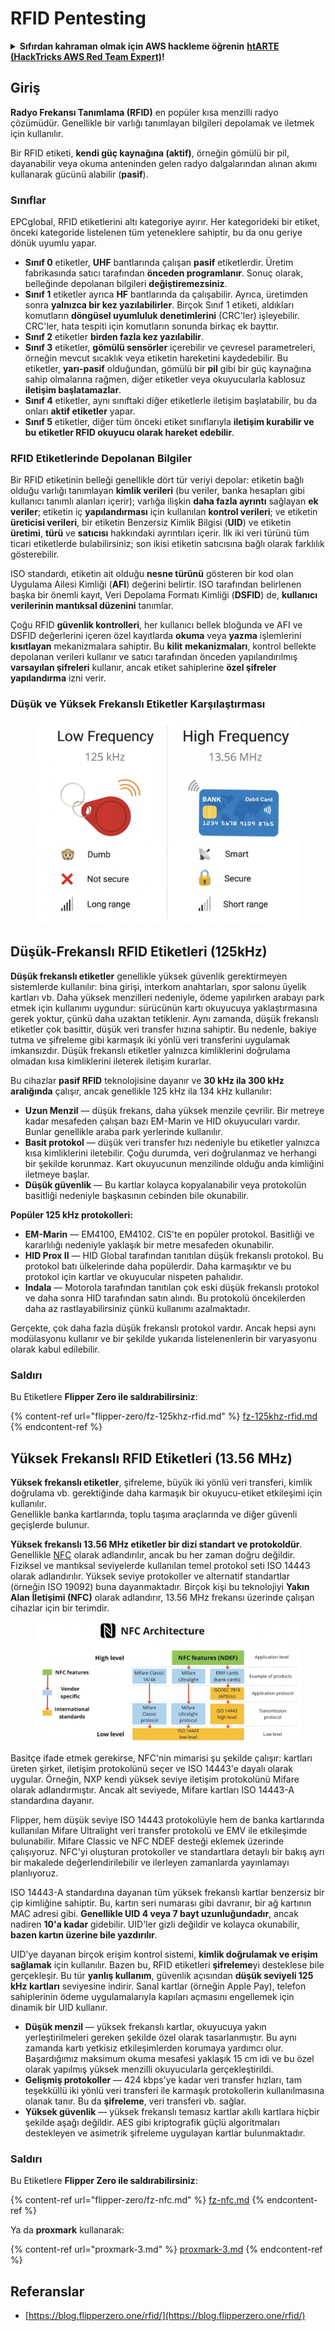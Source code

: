 # RFID Pentesting

<details>

<summary><strong>Sıfırdan kahraman olmak için AWS hackleme öğrenin</strong> <a href="https://training.hacktricks.xyz/courses/arte"><strong>htARTE (HackTricks AWS Red Team Expert)</strong></a><strong>!</strong></summary>

* **Bir siber güvenlik şirketinde mi çalışıyorsunuz? Şirketinizin HackTricks'te reklamını görmek ister misiniz? ya da PEASS'ın en son sürümüne erişmek veya HackTricks'i PDF olarak indirmek ister misiniz? [**ABONELİK PLANLARI**](https://github.com/sponsors/carlospolop)'na göz atın!
* [**PEASS Ailesi'ni**](https://opensea.io/collection/the-peass-family) keşfedin, özel [**NFT'lerimiz**](https://opensea.io/collection/the-peass-family) koleksiyonumuzu
* [**Resmi PEASS & HackTricks ürünlerini**](https://peass.creator-spring.com) edinin
* **💬** [**Discord grubuna**](https://discord.gg/hRep4RUj7f) veya [**telegram grubuna**](https://t.me/peass) katılın veya **Twitter** 🐦[**@carlospolopm**](https://twitter.com/hacktricks\_live)**'ı takip edin.**
* **Hacking püf noktalarınızı göndererek PR'lar göndererek** [**hacktricks repo**](https://github.com/carlospolop/hacktricks) **ve** [**hacktricks-cloud repo**](https://github.com/carlospolop/hacktricks-cloud) **ile paylaşın.**

</details>

## Giriş

**Radyo Frekansı Tanımlama (RFID)** en popüler kısa menzilli radyo çözümüdür. Genellikle bir varlığı tanımlayan bilgileri depolamak ve iletmek için kullanılır.

Bir RFID etiketi, **kendi güç kaynağına (aktif)**, örneğin gömülü bir pil, dayanabilir veya okuma anteninden gelen radyo dalgalarından alınan akımı kullanarak gücünü alabilir (**pasif**).

### Sınıflar

EPCglobal, RFID etiketlerini altı kategoriye ayırır. Her kategorideki bir etiket, önceki kategoride listelenen tüm yeteneklere sahiptir, bu da onu geriye dönük uyumlu yapar.

* **Sınıf 0** etiketler, **UHF** bantlarında çalışan **pasif** etiketlerdir. Üretim fabrikasında satıcı tarafından **önceden programlanır**. Sonuç olarak, belleğinde depolanan bilgileri **değiştiremezsiniz**.
* **Sınıf 1** etiketler ayrıca **HF** bantlarında da çalışabilir. Ayrıca, üretimden sonra **yalnızca bir kez yazılabilirler**. Birçok Sınıf 1 etiketi, aldıkları komutların **döngüsel uyumluluk denetimlerini** (CRC'ler) işleyebilir. CRC'ler, hata tespiti için komutların sonunda birkaç ek bayttır.
* **Sınıf 2** etiketler **birden fazla kez yazılabilir**.
* **Sınıf 3** etiketler, **gömülü sensörler** içerebilir ve çevresel parametreleri, örneğin mevcut sıcaklık veya etiketin hareketini kaydedebilir. Bu etiketler, **yarı-pasif** olduğundan, gömülü bir **pil** gibi bir güç kaynağına sahip olmalarına rağmen, diğer etiketler veya okuyucularla kablosuz **iletişim başlatamazlar**.
* **Sınıf 4** etiketler, aynı sınıftaki diğer etiketlerle iletişim başlatabilir, bu da onları **aktif etiketler** yapar.
* **Sınıf 5** etiketler, diğer tüm önceki etiket sınıflarıyla **iletişim kurabilir ve bu etiketler RFID okuyucu olarak hareket edebilir**.

### RFID Etiketlerinde Depolanan Bilgiler

Bir RFID etiketinin belleği genellikle dört tür veriyi depolar: etiketin bağlı olduğu varlığı tanımlayan **kimlik verileri** (bu veriler, banka hesapları gibi kullanıcı tanımlı alanları içerir); varlığa ilişkin **daha fazla ayrıntı** sağlayan **ek veriler**; etiketin iç **yapılandırması** için kullanılan **kontrol verileri**; ve etiketin **üreticisi verileri**, bir etiketin Benzersiz Kimlik Bilgisi (**UID**) ve etiketin **üretimi**, **türü** ve **satıcısı** hakkındaki ayrıntıları içerir. İlk iki veri türünü tüm ticari etiketlerde bulabilirsiniz; son ikisi etiketin satıcısına bağlı olarak farklılık gösterebilir.

ISO standardı, etiketin ait olduğu **nesne türünü** gösteren bir kod olan Uygulama Ailesi Kimliği (**AFI**) değerini belirtir. ISO tarafından belirlenen başka bir önemli kayıt, Veri Depolama Formatı Kimliği (**DSFID**) de, **kullanıcı verilerinin mantıksal düzenini** tanımlar.

Çoğu RFID **güvenlik kontrolleri**, her kullanıcı bellek bloğunda ve AFI ve DSFID değerlerini içeren özel kayıtlarda **okuma** veya **yazma** işlemlerini **kısıtlayan** mekanizmalara sahiptir. Bu **kilit** **mekanizmaları**, kontrol bellekte depolanan verileri kullanır ve satıcı tarafından önceden yapılandırılmış **varsayılan şifreleri** kullanır, ancak etiket sahiplerine **özel şifreler yapılandırma** izni verir.

### Düşük ve Yüksek Frekanslı Etiketler Karşılaştırması

<figure><img src="../../.gitbook/assets/image (980).png" alt=""><figcaption></figcaption></figure>

## Düşük-Frekanslı RFID Etiketleri (125kHz)

**Düşük frekanslı etiketler** genellikle yüksek güvenlik gerektirmeyen sistemlerde kullanılır: bina girişi, interkom anahtarları, spor salonu üyelik kartları vb. Daha yüksek menzilleri nedeniyle, ödeme yapılırken arabayı park etmek için kullanımı uygundur: sürücünün kartı okuyucuya yaklaştırmasına gerek yoktur, çünkü daha uzaktan tetiklenir. Aynı zamanda, düşük frekanslı etiketler çok basittir, düşük veri transfer hızına sahiptir. Bu nedenle, bakiye tutma ve şifreleme gibi karmaşık iki yönlü veri transferini uygulamak imkansızdır. Düşük frekanslı etiketler yalnızca kimliklerini doğrulama olmadan kısa kimliklerini ileterek iletişim kurarlar.

Bu cihazlar **pasif RFID** teknolojisine dayanır ve **30 kHz ila 300 kHz aralığında** çalışır, ancak genellikle 125 kHz ila 134 kHz kullanılır:

* **Uzun Menzil** — düşük frekans, daha yüksek menzile çevrilir. Bir metreye kadar mesafeden çalışan bazı EM-Marin ve HID okuyucuları vardır. Bunlar genellikle araba park yerlerinde kullanılır.
* **Basit protokol** — düşük veri transfer hızı nedeniyle bu etiketler yalnızca kısa kimliklerini iletebilir. Çoğu durumda, veri doğrulanmaz ve herhangi bir şekilde korunmaz. Kart okuyucunun menzilinde olduğu anda kimliğini iletmeye başlar.
* **Düşük güvenlik** — Bu kartlar kolayca kopyalanabilir veya protokolün basitliği nedeniyle başkasının cebinden bile okunabilir.

**Popüler 125 kHz protokolleri:**

* **EM-Marin** — EM4100, EM4102. CIS'te en popüler protokol. Basitliği ve kararlılığı nedeniyle yaklaşık bir metre mesafeden okunabilir.
* **HID Prox II** — HID Global tarafından tanıtılan düşük frekanslı protokol. Bu protokol batı ülkelerinde daha popülerdir. Daha karmaşıktır ve bu protokol için kartlar ve okuyucular nispeten pahalıdır.
* **Indala** — Motorola tarafından tanıtılan çok eski düşük frekanslı protokol ve daha sonra HID tarafından satın alındı. Bu protokolü öncekilerden daha az rastlayabilirsiniz çünkü kullanımı azalmaktadır.

Gerçekte, çok daha fazla düşük frekanslı protokol vardır. Ancak hepsi aynı modülasyonu kullanır ve bir şekilde yukarıda listelenenlerin bir varyasyonu olarak kabul edilebilir.

### Saldırı

Bu Etiketlere **Flipper Zero ile saldırabilirsiniz**:

{% content-ref url="flipper-zero/fz-125khz-rfid.md" %}
[fz-125khz-rfid.md](flipper-zero/fz-125khz-rfid.md)
{% endcontent-ref %}
## Yüksek Frekanslı RFID Etiketleri (13.56 MHz)

**Yüksek frekanslı etiketler**, şifreleme, büyük iki yönlü veri transferi, kimlik doğrulama vb. gerektiğinde daha karmaşık bir okuyucu-etiket etkileşimi için kullanılır.\
Genellikle banka kartlarında, toplu taşıma araçlarında ve diğer güvenli geçişlerde bulunur.

**Yüksek frekanslı 13.56 MHz etiketler bir dizi standart ve protokoldür**. Genellikle [NFC](https://nfc-forum.org/what-is-nfc/about-the-technology/) olarak adlandırılır, ancak bu her zaman doğru değildir. Fiziksel ve mantıksal seviyelerde kullanılan temel protokol seti ISO 14443 olarak adlandırılır. Yüksek seviye protokoller ve alternatif standartlar (örneğin ISO 19092) buna dayanmaktadır. Birçok kişi bu teknolojiyi **Yakın Alan İletişimi (NFC)** olarak adlandırır, 13.56 MHz frekansı üzerinde çalışan cihazlar için bir terimdir.

<figure><img src="../../.gitbook/assets/image (927).png" alt=""><figcaption></figcaption></figure>

Basitçe ifade etmek gerekirse, NFC'nin mimarisi şu şekilde çalışır: kartları üreten şirket, iletişim protokolünü seçer ve ISO 14443'e dayalı olarak uygular. Örneğin, NXP kendi yüksek seviye iletişim protokolünü Mifare olarak adlandırmıştır. Ancak alt seviyede, Mifare kartları ISO 14443-A standardına dayanır.

Flipper, hem düşük seviye ISO 14443 protokolüyle hem de banka kartlarında kullanılan Mifare Ultralight veri transfer protokolü ve EMV ile etkileşimde bulunabilir. Mifare Classic ve NFC NDEF desteği eklemek üzerinde çalışıyoruz. NFC'yi oluşturan protokoller ve standartlara detaylı bir bakış ayrı bir makalede değerlendirilebilir ve ilerleyen zamanlarda yayınlamayı planlıyoruz.

ISO 14443-A standardına dayanan tüm yüksek frekanslı kartlar benzersiz bir çip kimliğine sahiptir. Bu, kartın seri numarası gibi davranır, bir ağ kartının MAC adresi gibi. **Genellikle UID 4 veya 7 bayt uzunluğundadır**, ancak nadiren **10'a kadar** gidebilir. UID'ler gizli değildir ve kolayca okunabilir, **bazen kartın üzerine bile yazdırılır**.

UID'ye dayanan birçok erişim kontrol sistemi, **kimlik doğrulamak ve erişim sağlamak** için kullanılır. Bazen bu, RFID etiketleri **şifreleme**yi desteklese bile gerçekleşir. Bu tür **yanlış kullanım**, güvenlik açısından **düşük seviyeli 125 kHz kartları** seviyesine indirir. Sanal kartlar (örneğin Apple Pay), telefon sahiplerinin ödeme uygulamalarıyla kapıları açmasını engellemek için dinamik bir UID kullanır.

* **Düşük menzil** — yüksek frekanslı kartlar, okuyucuya yakın yerleştirilmeleri gereken şekilde özel olarak tasarlanmıştır. Bu aynı zamanda kartı yetkisiz etkileşimlerden korumaya yardımcı olur. Başardığımız maksimum okuma mesafesi yaklaşık 15 cm idi ve bu özel olarak yapılmış yüksek menzilli okuyucularla gerçekleştirildi.
* **Gelişmiş protokoller** — 424 kbps'ye kadar veri transfer hızları, tam teşekküllü iki yönlü veri transferi ile karmaşık protokollerin kullanılmasına olanak tanır. Bu da **şifreleme**, veri transferi vb. sağlar.
* **Yüksek güvenlik** — yüksek frekanslı temasız kartlar akıllı kartlara hiçbir şekilde aşağı değildir. AES gibi kriptografik güçlü algoritmaları destekleyen ve asimetrik şifreleme uygulayan kartlar bulunmaktadır.

### Saldırı

Bu Etiketlere **Flipper Zero ile saldırabilirsiniz**:

{% content-ref url="flipper-zero/fz-nfc.md" %}
[fz-nfc.md](flipper-zero/fz-nfc.md)
{% endcontent-ref %}

Ya da **proxmark** kullanarak:

{% content-ref url="proxmark-3.md" %}
[proxmark-3.md](proxmark-3.md)
{% endcontent-ref %}

## Referanslar

* [https://blog.flipperzero.one/rfid/](https://blog.flipperzero.one/rfid/)
